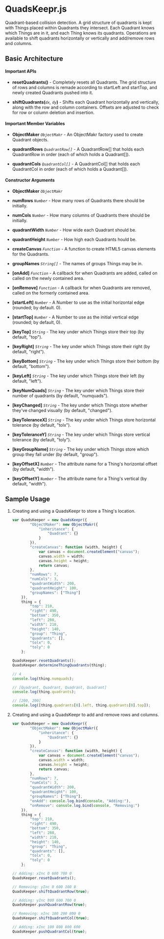 # QuadsKeepr.js

Quadrant-based collision detection. A grid structure of quadrants is kept 
with Things placed within Quadrants they intersect. Each Quadrant knows which
Things are in it, and each Thing knows its quadrants. Operations are 
available to shift quadrants horizontally or vertically and add/remove rows
and columns.


## Basic Architecture

#### Important APIs

* **resetQuadrants()** - Completely resets all Quadrants. The grid structure of 
rows and columns is remade according to startLeft and startTop, and newly 
created Quadrants pushed into it. 

* **shiftQuadrants(***`dx`, `dy`***)** - Shifts each Quadrant horizontally and
vertically, along with the row and column containers. Offsets are adjusted to
check for row or column deletion and insertion.

#### Important Member Variables

* **ObjectMaker** *`ObjectMakr`* - An ObjectMakr factory used to create Quadrant
objects.

* **quadrantRows** *`QuadrantRow[]`* - A QuadrantRow[] that holds each 
QuadrantRow in order (each of which holds a Quadrant[]).

* **quadrantCols** *`QuadrantCol[]`* - A QuadrantCol[] that holds each 
QuadrantCol in order (each of which holds a Quadrant[]).

#### Constructor Arguments

* **ObjectMaker** *`ObjectMakr`*

* **numRows** *`Number`* - How many rows of Quadrants there should be initially.

* **numCols** *`Number`* - How many columns of Quadrants there should be 
initially.

* **quadrantWidth** *`Number`* - How wide each Quadrant should be.

* **quadrantHeight** *`Number`* - How high each Quadrants hould be.

* **createCanvas** *`Function`* - A function to create HTML5 canvas elements
for the Quadrants.

* **groupNames** *`String[]`* - The names of groups Things may be in.

* **[onAdd]** *`Function`* - A callback for when Quadrants are added, called on
called on the newly contained area.

* **[onRemove]** *`Function`* - A callback for when Quadrants are removed, 
called on the formerly contained area.

* **[startLeft]** *`Number`* - A Number to use as the initial horizontal edge
(rounded; by default. 0).

* **[startTop]** *`Number`* - A Number to use as the initial vertical edge
(rounded; by default, 0).

* **[keyTop]** *`String`* - The key under which Things store their top
(by default, "top").

* **[keyRight]** *`String`* - The key under which Things store their 
right (by default, "right").

* **[keyBottom]** *`String`* - The key under which Things store their
bottom (by default, "bottom").

* **[keyLeft]** *`String`* - The key under which Things store their left
(by default, "left").

* **[keyNumQuads]** *`String`* - The key under which Things store their
number of quadrants (by default, "numquads").

* **[keyChanged]** *`String`* -  The key under which Things store whether
they've changed visually (by default, "changed").

* **[keyToleranceX]** *`String`* - The key under which Things store 
horizontal tolerance (by default, "tolx").

* **[keyToleranceY]** *`String`* - The key under which Things store 
vertical tolerance (by default, "toly").

* **[keyGroupName]** *`String`* - The key under which Things store which
group they fall under (by default, "group").

* **[keyOffsetX]** *`Number`* - The attribute name for a Thing's horizontal
offset (by default, "width").

* **[keyOffsetY]** *`Number`* - The attribute name for a Thing's vertical
(by default, "width").


## Sample Usage

1. Creating and using a QuadsKeepr to store a Thing's location.

    ```javascript
    var QuadsKeeper = new QuadsKeepr({
            "ObjectMaker": new ObjectMakr({
                "inheritance": {
                    "Quadrant": {}
                }
            }),
            "createCanvas": function (width, height) {
                var canvas = document.createElement("canvas");
                canvas.width = width;
                canvas.height = height;
                return canvas;
            },
            "numRows": 7,
            "numCols": 3,
            "quadrantWidth": 200,
            "quadrantHeight": 100,
            "groupNames": ["Thing"]
        }),
        thing = {
            "top": 210,
            "right": 490,
            "bottom": 350,
            "left": 280,
            "width": 210,
            "height": 140,
            "group": "Thing",
            "quadrants": [],
            "tolx": 0,
            "toly": 0
        };

    QuadsKeeper.resetQuadrants();
    QuadsKeeper.determineThingQuadrants(thing);

    // 4
    console.log(thing.numquads);

    // [Quadrant, Quadrant, Quadrant, Quadrant]
    console.log(thing.quadrants);

    // [200, 200]
    console.log([thing.quadrants[0].left, thing.quadrants[0].top]);
    ```
    
2. Creating and using a QuadsKeepr to add and remove rows and columns.
    
    ```javascript
    var QuadsKeeper = new QuadsKeepr({
            "ObjectMaker": new ObjectMakr({
                "inheritance": {
                    "Quadrant": {}
                }
            }),
            "createCanvas": function (width, height) {
                var canvas = document.createElement("canvas");
                canvas.width = width;
                canvas.height = height;
                return canvas;
            },
            "numRows": 7,
            "numCols": 3,
            "quadrantWidth": 200,
            "quadrantHeight": 100,
            "groupNames": ["Thing"],
            "onAdd": console.log.bind(console, "Adding:"),
            "onRemove": console.log.bind(console, "Removing:")
        }),
        thing = {
            "top": 210,
            "right": 490,
            "bottom": 350,
            "left": 280,
            "width": 210,
            "height": 140,
            "group": "Thing",
            "quadrants": [],
            "tolx": 0,
            "toly": 0
        };

    // Adding: xInc 0 600 700 0
    QuadsKeeper.resetQuadrants();

    // Removing: yInc 0 600 100 0
    QuadsKeeper.shiftQuadrantRow(true);

    // Adding: yInc 800 600 700 0
    QuadsKeeper.pushQuadrantRow(true);

    // Removing: xInc 100 200 800 0
    QuadsKeeper.shiftQuadrantCol(true);

    // Adding: xInc 100 800 800 600
    QuadsKeeper.pushQuadrantCol(true);
    ```